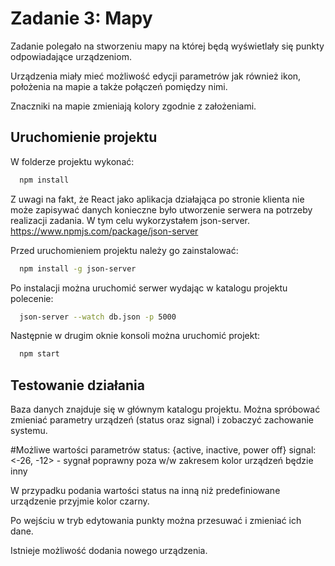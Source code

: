 
# Zadanie 3: Mapy

Zadanie polegało na stworzeniu mapy na której będą wyświetlały się punkty odpowiadające urządzeniom. 

Urządzenia miały mieć możliwość edycji parametrów jak również ikon, położenia na mapie a także połączeń pomiędzy nimi.

Znaczniki na mapie zmieniają kolory zgodnie z założeniami.

## Uruchomienie projektu

W folderze projektu wykonać:

```bash
  npm install
```

Z uwagi na fakt, że React jako aplikacja działająca po stronie klienta nie może zapisywać danych konieczne było utworzenie serwera na potrzeby realizacji zadania. W tym celu wykorzystałem json-server.
https://www.npmjs.com/package/json-server

Przed uruchomieniem projektu należy go zainstalować:
```bash
  npm install -g json-server
```
Po instalacji można uruchomić serwer wydając w katalogu projektu polecenie:

```bash
  json-server --watch db.json -p 5000
```

Następnie w drugim oknie konsoli można uruchomić projekt:

```bash
  npm start
```
## Testowanie działania
Baza danych znajduje się w głównym katalogu projektu. Można spróbować zmieniać parametry urządzeń (status oraz signal) i zobaczyć zachowanie systemu.

#Możliwe wartości parametrów
status: {active, inactive, power off}
signal: <-26, -12> - sygnał poprawny
        poza w/w zakresem kolor urządzeń będzie inny

W przypadku podania wartości status na inną niż predefiniowane urządzenie przyjmie kolor czarny.

Po wejściu w tryb edytowania punkty można przesuwać i zmieniać ich dane.

Istnieje możliwość dodania nowego urządzenia.
